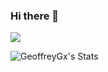### Hi there 👋
![](https://komarev.com/ghpvc/?username=geoffreygx&color=47b7b7)


![GeoffreyGx's Stats](https://github-readme-stats.vercel.app/api?username=GeoffreyGx&theme=tokyonight&show_icons=true&hide_border=false&count_private=true)
<!--
**GeoffreyGx/GeoffreyGx** is a ✨ _special_ ✨ repository because its `README.md` (this file) appears on your GitHub profile.

Here are some ideas to get you started:

- 🔭 I’m currently working on ...
- 🌱 I’m currently learning ...
- 👯 I’m looking to collaborate on ...
- 🤔 I’m looking for help with ...
- 💬 Ask me about ...
- 📫 How to reach me: ...
- 😄 Pronouns: ...
- ⚡ Fun fact: ...
-->
